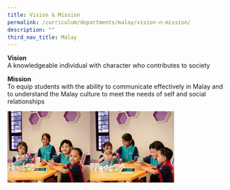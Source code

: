 ```yaml
---
title: Vision & Mission
permalink: /curriculum/departments/malay/vision-n-mission/
description: ""
third_nav_title: Malay
---
```


<p><strong>Vision</strong>&nbsp;<br>A knowledgeable individual with character who contributes to society</p>
<p><strong>Mission&nbsp;</strong><br>To equip students with the ability to communicate effectively in Malay and to understand the Malay culture to meet the needs of self and social relationships</p>

<p><img style="width: 75%;" src="/images/Malay%20Dept%20Banner.jpg" /></p>
